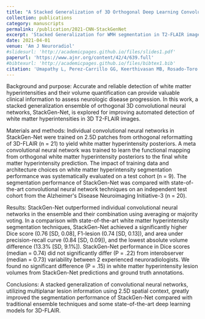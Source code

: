 ```yaml
---
title: "A Stacked Generalization of 3D Orthogonal Deep Learning Convolutional Neural Networks for Improved Detection of White Matter Hyperintensities in 3D FLAIR Images"
collection: publications
category: manuscripts
permalink: /publication/2021-CNN-StackGenNet
excerpt: 'Stacked Generalization for WMH segmentation in T2-FLAIR images.'
date: 2021-04-01
venue: 'Am J Neuroradiol'
#slidesurl: 'http://academicpages.github.io/files/slides1.pdf'
paperurl: 'https://www.ajnr.org/content/42/4/639.full'
#bibtexurl: 'http://academicpages.github.io/files/bibtex1.bib'
citation: 'Umapathy L, Perez-Carrillo GG, Keerthivasan MB, Rosado-Toro JA, Altbach MI, Winegar B, Weinkauf C, Bilgin A; Alzheimer’s Disease Neuroimaging Initiative. A Stacked Generalization of 3D Orthogonal Deep Learning Convolutional Neural Networks for Improved Detection of White Matter Hyperintensities in 3D FLAIR Images. AJNR Am J Neuroradiol. 2021 Apr;42(4):639-647. doi: 10.3174/ajnr.A6970. Epub 2021 Feb 11. PMID: 33574101; PMCID: PMC8040994.'
---
```

Background and purpose: Accurate and reliable detection of white matter hyperintensities and their volume quantification can provide valuable clinical information to assess neurologic disease progression. In this work, a stacked generalization ensemble of orthogonal 3D convolutional neural networks, StackGen-Net, is explored for improving automated detection of white matter hyperintensities in 3D T2-FLAIR images.

Materials and methods: Individual convolutional neural networks in StackGen-Net were trained on 2.5D patches from orthogonal reformatting of 3D-FLAIR (n = 21) to yield white matter hyperintensity posteriors. A meta convolutional neural network was trained to learn the functional mapping from orthogonal white matter hyperintensity posteriors to the final white matter hyperintensity prediction. The impact of training data and architecture choices on white matter hyperintensity segmentation performance was systematically evaluated on a test cohort (n = 9). The segmentation performance of StackGen-Net was compared with state-of-the-art convolutional neural network techniques on an independent test cohort from the Alzheimer's Disease Neuroimaging Initiative-3 (n = 20).

Results: StackGen-Net outperformed individual convolutional neural networks in the ensemble and their combination using averaging or majority voting. In a comparison with state-of-the-art white matter hyperintensity segmentation techniques, StackGen-Net achieved a significantly higher Dice score (0.76 [SD, 0.08], F1-lesion (0.74 [SD, 0.13]), and area under precision-recall curve (0.84 [SD, 0.09]), and the lowest absolute volume difference (13.3% [SD, 9.1%]). StackGen-Net performance in Dice scores (median = 0.74) did not significantly differ (P = .22) from interobserver (median = 0.73) variability between 2 experienced neuroradiologists. We found no significant difference (P = .15) in white matter hyperintensity lesion volumes from StackGen-Net predictions and ground truth annotations.

Conclusions: A stacked generalization of convolutional neural networks, utilizing multiplanar lesion information using 2.5D spatial context, greatly improved the segmentation performance of StackGen-Net compared with traditional ensemble techniques and some state-of-the-art deep learning models for 3D-FLAIR.